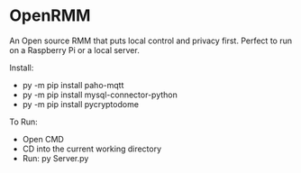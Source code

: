 OpenRMM
=================================================================================

An Open source RMM that puts local control and privacy first. Perfect to run on a Raspberry Pi or a local server.

Install:
* py -m pip install paho-mqtt
* py -m pip install mysql-connector-python
* py -m pip install pycryptodome


To Run:
* Open CMD
* CD into the current working directory
* Run: py Server.py
